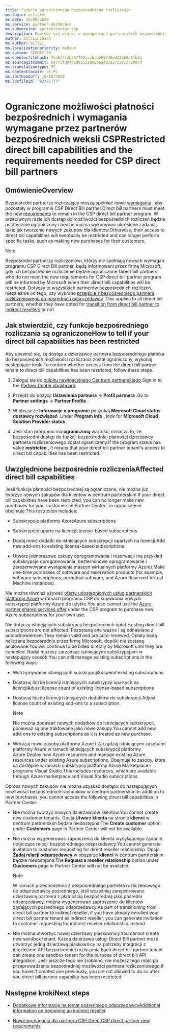 ```yaml
---
title: Funkcje ograniczonego bezpośredniego rozliczania
ms.topic: article
ms.date: 10/09/2020
ms.service: partner-dashboard
ms.subservice: partnercenter-csp
description: Dowiedz się więcej o wymaganiach partnerskich bezpośrednich rachunków dostawcy usług kryptograficznych i co należy zrobić, aby uniknąć ograniczonej funkcjonalności. Dowiedz się, czy Twoje możliwości zostały ograniczone.
author: billLinzbach
ms.author: BillLi
ms.localizationpriority: medium
ms.custom: SEOMAY.20
ms.openlocfilehash: 7ee6f4fdb537752cccbceb68716ed22bb8c5fb3a
ms.sourcegitcommit: b4771fd0781d95551e65baa481a572291c729d7d
ms.translationtype: MT
ms.contentlocale: pl-PL
ms.lasthandoff: 10/28/2020
ms.locfileid: "92795777"
---
```

# <a name="restricted-direct-bill-capabilities-and-the-requirements-needed-for-csp-direct-bill-partners"></a><span data-ttu-id="47b69-104">Ograniczone możliwości płatności bezpośrednich i wymagania wymagane przez partnerów bezpośrednich weksli CSP</span><span class="sxs-lookup"><span data-stu-id="47b69-104">Restricted direct bill capabilities and the requirements needed for CSP direct bill partners</span></span>  

## <a name="overview"></a><span data-ttu-id="47b69-105">Omówienie</span><span class="sxs-lookup"><span data-stu-id="47b69-105">Overview</span></span>

<span data-ttu-id="47b69-106">Bezpośredni partnerzy rozliczający muszą spełniać nowe [wymagania](direct-partner-new-requirements.md) , aby pozostały w programie CSP Direct Bill partner.</span><span class="sxs-lookup"><span data-stu-id="47b69-106">Direct bill partners must meet the new [requirements](direct-partner-new-requirements.md) to remain in the CSP direct bill partner program.</span></span> <span data-ttu-id="47b69-107">W przeciwnym razie ich dostęp do możliwości bezpośrednich rozliczeń będzie ostatecznie ograniczony i będzie można wykonywać określone zadania, takie jak tworzenie nowych zakupów dla klientów.</span><span class="sxs-lookup"><span data-stu-id="47b69-107">Otherwise, their access to direct bill capabilities will eventually be restricted and can longer perform specific tasks, such as making new purchases for their customers.</span></span>

> [!Note]
> <span data-ttu-id="47b69-108">Bezpośredni partnerzy rozliczeniowi, którzy nie spełniają nowych wymagań programu CSP Direct Bill partner, będą informowani przez firmę Microsoft, gdy ich bezpośrednie rozliczenie będzie ograniczone.</span><span class="sxs-lookup"><span data-stu-id="47b69-108">Direct bill partners who do not meet the new requirements for CSP direct bill partner program will be informed by Microsoft when their direct bill capabilities will be restricted.</span></span> <span data-ttu-id="47b69-109">Dotyczy to wszystkich partnerów bezpośrednich rozliczeń, niezależnie od tego, czy wybrano [przejście z bezpośredniego partnera rozliczeniowego do pośrednich odsprzedawcy](transition-direct-to-indirect.md) .</span><span class="sxs-lookup"><span data-stu-id="47b69-109">This applies to all direct bill partners, whether they have opted for [transition from direct bill partner to indirect resellers](transition-direct-to-indirect.md) or not.</span></span>  

## <a name="how-to-tell-if-your-direct-bill-capabilities-has-been-restricted"></a><span data-ttu-id="47b69-110">Jak stwierdzić, czy funkcje bezpośredniego rozliczania są ograniczone</span><span class="sxs-lookup"><span data-stu-id="47b69-110">How to tell if your direct bill capabilities has been restricted</span></span>

<span data-ttu-id="47b69-111">Aby upewnić się, że dostęp z dzierżawcy partnera bezpośredniego płatnika do bezpośrednich możliwości rozliczania został ograniczony, wykonaj następujące kroki.</span><span class="sxs-lookup"><span data-stu-id="47b69-111">To confirm whether access from the direct bill partner tenant to direct bill capabilities has been restricted, follow these steps.</span></span>

1. <span data-ttu-id="47b69-112">Zaloguj się do [pulpitu nawigacyjnego Centrum partnerskiego](https://partner.microsoft.com/dashboard).</span><span class="sxs-lookup"><span data-stu-id="47b69-112">Sign in to the [Partner Center dashboard](https://partner.microsoft.com/dashboard).</span></span>

2. <span data-ttu-id="47b69-113">Przejdź do pozycji **Ustawienia partnera**  ->  **Profil partnera** .</span><span class="sxs-lookup"><span data-stu-id="47b69-113">Go to **Partner settings** -> **Partner Profile** .</span></span>

3. <span data-ttu-id="47b69-114">W obszarze **Informacje o programie** poszukaj **Microsoft Cloud status dostawcy rozwiązań** .</span><span class="sxs-lookup"><span data-stu-id="47b69-114">Under **Program info** , look for **Microsoft Cloud Solution Provider status** .</span></span>

4. <span data-ttu-id="47b69-115">Jeśli stan programu ma **ograniczoną** wartość, oznacza to, że bezpośredni dostęp do funkcji bezpośredniej płatności dzierżawcy partnera rozliczeniowego został ograniczony.</span><span class="sxs-lookup"><span data-stu-id="47b69-115">If the program status has value **restricted** , it means that your direct bill partner tenant's access to direct bill capabilities has been restricted.</span></span>

## <a name="affected-direct-bill-capabilities"></a><span data-ttu-id="47b69-116">Uwzględnione bezpośrednie rozliczenia</span><span class="sxs-lookup"><span data-stu-id="47b69-116">Affected direct bill capabilities</span></span>

<span data-ttu-id="47b69-117">Jeśli funkcje płatności bezpośredniej są ograniczone, nie można już tworzyć nowych zakupów dla klientów w centrum partnerskim.</span><span class="sxs-lookup"><span data-stu-id="47b69-117">If your direct bill capabilities have been restricted, you can no longer make new purchases for your customers in Partner Center.</span></span> <span data-ttu-id="47b69-118">To ograniczenie obejmuje:</span><span class="sxs-lookup"><span data-stu-id="47b69-118">This restriction includes:</span></span>

- <span data-ttu-id="47b69-119">Subskrypcje platformy Azure</span><span class="sxs-lookup"><span data-stu-id="47b69-119">Azure subscriptions</span></span>

- <span data-ttu-id="47b69-120">Subskrypcje oparte na licencji</span><span class="sxs-lookup"><span data-stu-id="47b69-120">License-based subscriptions</span></span>

- <span data-ttu-id="47b69-121">Dodaj nowe dodatki do istniejących subskrypcji opartych na licencji.</span><span class="sxs-lookup"><span data-stu-id="47b69-121">Add new add-ons to existing license-based subscriptions.</span></span>

- <span data-ttu-id="47b69-122">Utwórz jednorazowe zakupy oprogramowania i rezerwacji (na przykład subskrypcje oprogramowania, bezterminowe oprogramowanie i zarezerwowane wystąpienia maszyn wirtualnych platformy Azure).</span><span class="sxs-lookup"><span data-stu-id="47b69-122">Make one-time purchases of software and reservation products (for example, software subscriptions, perpetual software, and Azure Reserved Virtual Machine instances).</span></span>

<span data-ttu-id="47b69-123">Nie można również używać [oferty udostępnionych usług partnerskich platformy Azure](shared-services.md) w ramach programu CSP do kupowania nowych subskrypcji platformy Azure do użytku.</span><span class="sxs-lookup"><span data-stu-id="47b69-123">You also cannot use the [Azure partner shared services offer](shared-services.md) under the CSP program to purchase new Azure subscriptions for your own use.</span></span>

<span data-ttu-id="47b69-124">Nie dotyczy istniejących subskrypcji bezpośrednich opłat.</span><span class="sxs-lookup"><span data-stu-id="47b69-124">Existing direct bill subscriptions are not affected.</span></span> <span data-ttu-id="47b69-125">Pozostaną one ważne i są odnawiane z autoodnowieniem.</span><span class="sxs-lookup"><span data-stu-id="47b69-125">They remain valid and are auto-renewed.</span></span> <span data-ttu-id="47b69-126">Opłaty będą naliczane bezpośrednio przez firmę Microsoft, dopóki nie zostaną anulowane.</span><span class="sxs-lookup"><span data-stu-id="47b69-126">You will continue to be billed directly by Microsoft until they are canceled.</span></span> <span data-ttu-id="47b69-127">Nadal możesz zarządzać istniejącymi subskrypcjami w następujący sposób:</span><span class="sxs-lookup"><span data-stu-id="47b69-127">You can still manage existing subscriptions in the following ways:</span></span>

- <span data-ttu-id="47b69-128">Wstrzymywanie istniejących subskrypcji</span><span class="sxs-lookup"><span data-stu-id="47b69-128">Suspend existing subscriptions</span></span>

- <span data-ttu-id="47b69-129">Dostosuj liczbę licencji istniejących subskrypcji opartych na licencji</span><span class="sxs-lookup"><span data-stu-id="47b69-129">Adjust license count of existing license-based subscriptions</span></span>

- <span data-ttu-id="47b69-130">Dostosuj liczbę licencji istniejących dodatków do subskrypcji.</span><span class="sxs-lookup"><span data-stu-id="47b69-130">Adjust license count of existing add-ons to a subscription.</span></span> 
 
    >[!Note] 
    ><span data-ttu-id="47b69-131">Nie można dodawać nowych dodatków do istniejących subskrypcji, ponieważ są one traktowane jako nowe zakupy.</span><span class="sxs-lookup"><span data-stu-id="47b69-131">You cannot add new add-ons to existing subscriptions as it is treated as new purchase.</span></span>

- <span data-ttu-id="47b69-132">Wdrażaj nowe zasoby platformy Azure i Zarządzaj istniejącymi zasobami platformy Azure w ramach istniejących subskrypcji platformy Azure.</span><span class="sxs-lookup"><span data-stu-id="47b69-132">Deploy new Azure resources and manage existing Azure resources under existing Azure subscriptions.</span></span> <span data-ttu-id="47b69-133">Obejmuje to zasoby, które są dostępne w ramach subskrypcji platformy Azure Marketplace i programu Visual Studio.</span><span class="sxs-lookup"><span data-stu-id="47b69-133">This includes resources, which are available through Azure marketplace and Visual Studio subscriptions.</span></span>

<span data-ttu-id="47b69-134">Oprócz nowych zakupów nie można uzyskać dostępu do następujących możliwości bezpośrednich rachunków w centrum partnerskim:</span><span class="sxs-lookup"><span data-stu-id="47b69-134">In addition to new purchases, you cannot access the following direct bill capabilities in Partner Center:</span></span>

- <span data-ttu-id="47b69-135">Nie można tworzyć nowych dzierżawców klientów.</span><span class="sxs-lookup"><span data-stu-id="47b69-135">You cannot create new customer tenants.</span></span> <span data-ttu-id="47b69-136">Opcja **Utwórz klienta** na stronie **klienci** w centrum partnerskim będzie niedostępna.</span><span class="sxs-lookup"><span data-stu-id="47b69-136">The **Create customer** option under **Customers** page in Partner Center will not be available.</span></span>

- <span data-ttu-id="47b69-137">Nie można wygenerować zaproszenia do klienta wysyłającego żądanie dotyczące relacji bezpośredniego odsprzedawcy.</span><span class="sxs-lookup"><span data-stu-id="47b69-137">You cannot generate invitation to customer requesting for direct reseller relationship.</span></span> <span data-ttu-id="47b69-138">Opcja **Żądaj relacji odsprzedawcy** w obszarze **klienci** w centrum partnerskim będzie niedostępna.</span><span class="sxs-lookup"><span data-stu-id="47b69-138">The **Request a reseller relationship** option under **Customers** page in Partner Center will not be available.</span></span>

    >[!NOTE]
    ><span data-ttu-id="47b69-139">W ramach przechodzenia z bezpośredniego partnera rozliczeniowego do odsprzedawcy pośredniego, jeśli wcześniej zarejestrowano dzierżawcę partnera z płatnością bezpośrednią jako pośredni odsprzedawcy, można wygenerować zaproszenie do klientów żądających pośredniego odsprzedawcy.</span><span class="sxs-lookup"><span data-stu-id="47b69-139">As part of transitioning from direct bill partner to indirect reseller, if you have already enrolled your direct bill partner tenant as indirect reseller, you can generate invitation to customer requesting for indirect reseller relationship instead.</span></span>

- <span data-ttu-id="47b69-140">Nie można utworzyć nowej dzierżawy piaskownicy.</span><span class="sxs-lookup"><span data-stu-id="47b69-140">You cannot create new sandbox tenant.</span></span> <span data-ttu-id="47b69-141">Każda dzierżawa usługi Direct Bill partner może utworzyć jedną dzierżawę piaskownicy na potrzeby integracji z interfejsem API bezpośredniej rozliczania.</span><span class="sxs-lookup"><span data-stu-id="47b69-141">Each direct bill partner tenant can create one sandbox tenant for the purpose of direct bill API integration.</span></span> <span data-ttu-id="47b69-142">Jeśli jeszcze tego nie zrobiono, nie możesz tego robić po przeprowadzeniu bezpośredniej możliwości partnera rozliczeniowego.</span><span class="sxs-lookup"><span data-stu-id="47b69-142">If you haven't created one previously, you are not allowed to do so after you direct bill partner capability has been restricted.</span></span>  

## <a name="next-steps"></a><span data-ttu-id="47b69-143">Następne kroki</span><span class="sxs-lookup"><span data-stu-id="47b69-143">Next steps</span></span>

- [<span data-ttu-id="47b69-144">Dodatkowe informacje na temat pośredniego odsprzedawcy</span><span class="sxs-lookup"><span data-stu-id="47b69-144">Additional information on becoming an indirect reseller</span></span>](https://assetsprod.microsoft.com/csp-directbill-to-indirect-transition.pdf)

- [<span data-ttu-id="47b69-145">Nowe wymagania dla partnera CSP Direct</span><span class="sxs-lookup"><span data-stu-id="47b69-145">CSP direct partner new requirements</span></span>](direct-partner-new-requirements.md)